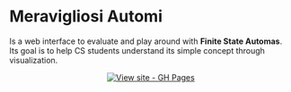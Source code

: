 # Meravigliosi Automi
Is a web interface to evaluate and play around with **Finite State Automas**. Its goal is to help CS students understand its simple concept through visualization.


<div align="center">

[![View site - GH Pages](https://img.shields.io/badge/View_site-GH_Pages-2ea44f?style=for-the-badge)](https://mamiglia.github.io/meravigliosi-automi/)

</div>
